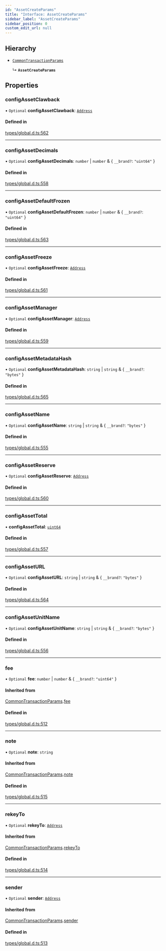 ```yaml
---
id: "AssetCreateParams"
title: "Interface: AssetCreateParams"
sidebar_label: "AssetCreateParams"
sidebar_position: 0
custom_edit_url: null
---
```


## Hierarchy

- [`CommonTransactionParams`](CommonTransactionParams.md)

  ↳ **`AssetCreateParams`**

## Properties

### configAssetClawback

• `Optional` **configAssetClawback**: [`Address`](../classes/Address.md)

#### Defined in

[types/global.d.ts:562](https://github.com/algorandfoundation/tealscript/blob/d1eab388/types/global.d.ts#L562)

___

### configAssetDecimals

• `Optional` **configAssetDecimals**: `number` \| `number` & \{ `__brand?`: ``"uint64"``  }

#### Defined in

[types/global.d.ts:558](https://github.com/algorandfoundation/tealscript/blob/d1eab388/types/global.d.ts#L558)

___

### configAssetDefaultFrozen

• `Optional` **configAssetDefaultFrozen**: `number` \| `number` & \{ `__brand?`: ``"uint64"``  }

#### Defined in

[types/global.d.ts:563](https://github.com/algorandfoundation/tealscript/blob/d1eab388/types/global.d.ts#L563)

___

### configAssetFreeze

• `Optional` **configAssetFreeze**: [`Address`](../classes/Address.md)

#### Defined in

[types/global.d.ts:561](https://github.com/algorandfoundation/tealscript/blob/d1eab388/types/global.d.ts#L561)

___

### configAssetManager

• `Optional` **configAssetManager**: [`Address`](../classes/Address.md)

#### Defined in

[types/global.d.ts:559](https://github.com/algorandfoundation/tealscript/blob/d1eab388/types/global.d.ts#L559)

___

### configAssetMetadataHash

• `Optional` **configAssetMetadataHash**: `string` \| `string` & \{ `__brand?`: ``"bytes"``  }

#### Defined in

[types/global.d.ts:565](https://github.com/algorandfoundation/tealscript/blob/d1eab388/types/global.d.ts#L565)

___

### configAssetName

• `Optional` **configAssetName**: `string` \| `string` & \{ `__brand?`: ``"bytes"``  }

#### Defined in

[types/global.d.ts:555](https://github.com/algorandfoundation/tealscript/blob/d1eab388/types/global.d.ts#L555)

___

### configAssetReserve

• `Optional` **configAssetReserve**: [`Address`](../classes/Address.md)

#### Defined in

[types/global.d.ts:560](https://github.com/algorandfoundation/tealscript/blob/d1eab388/types/global.d.ts#L560)

___

### configAssetTotal

• **configAssetTotal**: [`uint64`](../modules.md#uint64)

#### Defined in

[types/global.d.ts:557](https://github.com/algorandfoundation/tealscript/blob/d1eab388/types/global.d.ts#L557)

___

### configAssetURL

• `Optional` **configAssetURL**: `string` \| `string` & \{ `__brand?`: ``"bytes"``  }

#### Defined in

[types/global.d.ts:564](https://github.com/algorandfoundation/tealscript/blob/d1eab388/types/global.d.ts#L564)

___

### configAssetUnitName

• `Optional` **configAssetUnitName**: `string` \| `string` & \{ `__brand?`: ``"bytes"``  }

#### Defined in

[types/global.d.ts:556](https://github.com/algorandfoundation/tealscript/blob/d1eab388/types/global.d.ts#L556)

___

### fee

• `Optional` **fee**: `number` \| `number` & \{ `__brand?`: ``"uint64"``  }

#### Inherited from

[CommonTransactionParams](CommonTransactionParams.md).[fee](CommonTransactionParams.md#fee)

#### Defined in

[types/global.d.ts:512](https://github.com/algorandfoundation/tealscript/blob/d1eab388/types/global.d.ts#L512)

___

### note

• `Optional` **note**: `string`

#### Inherited from

[CommonTransactionParams](CommonTransactionParams.md).[note](CommonTransactionParams.md#note)

#### Defined in

[types/global.d.ts:515](https://github.com/algorandfoundation/tealscript/blob/d1eab388/types/global.d.ts#L515)

___

### rekeyTo

• `Optional` **rekeyTo**: [`Address`](../classes/Address.md)

#### Inherited from

[CommonTransactionParams](CommonTransactionParams.md).[rekeyTo](CommonTransactionParams.md#rekeyto)

#### Defined in

[types/global.d.ts:514](https://github.com/algorandfoundation/tealscript/blob/d1eab388/types/global.d.ts#L514)

___

### sender

• `Optional` **sender**: [`Address`](../classes/Address.md)

#### Inherited from

[CommonTransactionParams](CommonTransactionParams.md).[sender](CommonTransactionParams.md#sender)

#### Defined in

[types/global.d.ts:513](https://github.com/algorandfoundation/tealscript/blob/d1eab388/types/global.d.ts#L513)
